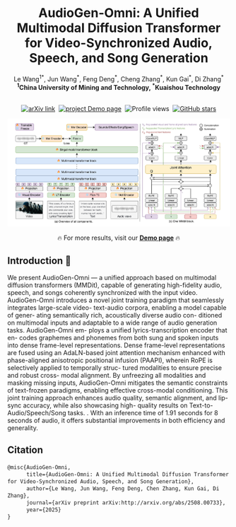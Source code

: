 <h1 align="center">AudioGen-Omni: A Unified Multimodal Diffusion Transformer for Video-Synchronized Audio, Speech, and Song Generation</h1>

<div align='center'>
  <span class="author-block">Le Wang<sup>1</sup><sup>*</sup>, Jun Wang<sup>*</sup>, Feng Deng<sup>*</sup>, Cheng Zhang<sup>*</sup>,  Kun Gai<sup>*</sup>, Di Zhang<sup>*</sup></span>
</div>

<div align='center'>
  <span class="author-block"><strong><sup>1</sup>China University of Mining and Technology, </strong></span>
  <span class="author-block"><strong><sup>*</sup>Kuaishou Technology</strong></span>
</div>
<br>

<div align="center">

  <!-- 📄 Paper / project / GitHub stats -->
  <p>
    <a href="http://arxiv.org/abs/2508.00733" target="_blank"><img src="https://img.shields.io/badge/Paper-AudioGen-Omni-red" alt="arXiv link"></a>&nbsp;
    <a href="https://ciyou2.github.io/AudioGen-Omni/" target="_blank"><img src="https://img.shields.io/badge/Project-Demo page-green" alt="project Demo page"></a>&nbsp;
    <img src="https://komarev.com/ghpvc/?username=ciyou2&color=5865f2" alt="Profile views" width="110.2" height="20">&nbsp;
    <a href="https://github.com/ciyou2/AudioGen-Omni" target="_blank"><img src="https://img.shields.io/github/stars/ciyou2/AudioGen-Omni?style=social" alt="GitHub stars"></a>
  </p>

  <!-- 🎬 Showcase -->
  <p><img src="./content/arch.jpg"></p>
  <p>🔥 For more results, visit our <a href="https://ciyou2.github.io/AudioGen-Omni/" target="_blank"><strong>Demo page</strong></a> 🔥</p>

</div>

## Introduction 📖
We present AudioGen-Omni — a unified approach
based on multimodal diffusion transformers (MMDit),
capable of generating high-fidelity audio, speech, and
songs coherently synchronized with the input video.
AudioGen-Omni introduces a novel joint training
paradigm that seamlessly integrates large-scale video-
text-audio corpora, enabling a model capable of gener-
ating semantically rich, acoustically diverse audio con-
ditioned on multimodal inputs and adaptable to a wide
range of audio generation tasks. AudioGen-Omni em-
ploys a unified lyrics-transcription encoder that en-
codes graphemes and phonemes from both sung and
spoken inputs into dense frame-level representations.
Dense frame-level representations are fused using an
AdaLN-based joint attention mechanism enhanced with
phase-aligned anisotropic positional infusion (PAAPI),
wherein RoPE is selectively applied to temporally struc-
tured modalities to ensure precise and robust cross-
modal alignment. By unfreezing all modalities and
masking missing inputs, AudioGen-Omni mitigates the
semantic constraints of text-frozen paradigms, enabling
effective cross-modal conditioning. This joint training
approach enhances audio quality, semantic alignment,
and lip-sync accuracy, while also showcasing high-
quality results on Text-to-Audio/Speech/Song tasks.
. With an inference time of 1.91 seconds for 8 seconds of audio,
it offers substantial improvements in both efficiency and
generality.
 
## Citation
```
@misc{AudioGen-Omni,
      title={AudioGen-Omni: A Unified Multimodal Diffusion Transformer for Video-Synchronized Audio, Speech, and Song Generation},
      author={Le Wang, Jun Wang, Feng Deng, Chen Zhang, Kun Gai, Di Zhang},
      journal={arXiv preprint arXiv:http://arxiv.org/abs/2508.00733},
      year={2025}
}
```
